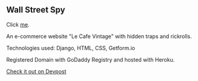 ## Wall Street Spy

Click [me](https://wallstreetspy.herokuapp.com/).

An e-commerce website "Le Cafe Vintage" with hidden traps and rickrolls.

Technologies used: Django, HTML, CSS, Getform.io

Registered Domain with GoDaddy Registry and hosted with Heroku.

[Check it out on Devpost](https://devpost.com/software/wallstreetspy)
